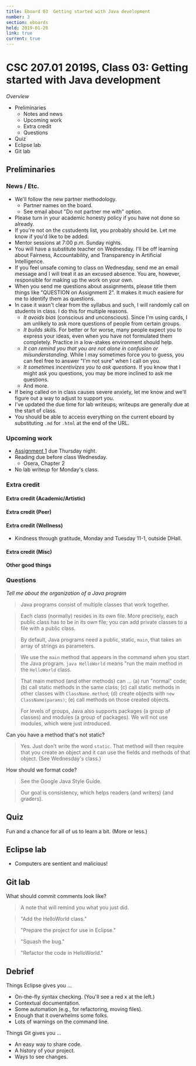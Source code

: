 ```yaml
---
title: Eboard 03  Getting started with Java development
number: 3
section: eboards
held: 2019-01-28
link: true
current: true
---
```

CSC 207.01 2019S, Class 03:  Getting started with Java development
==================================================================

_Overview_

* Preliminaries
    * Notes and news
    * Upcoming work
    * Extra credit
    * Questions
* Quiz
* Eclipse lab
* Git lab

Preliminaries
-------------

### News / Etc.

* We'll follow the new partner methodology.
    * Partner names on the board.
    * See email about "Do not partner me with" option.
* Please turn in your academic honesty policy if you have not done so
  already.
* If you're not on the csstudents list, you probably should be.  Let me
  know if you'd like to be added.
* Mentor sessions at 7:00 p.m. Sunday nights.
* You will have a substitute teacher on Wednesday.  I'll be off learning
  about Fairness, Accountability, and Transparency in Artificial Intelligence.
* If you feel unsafe coming to class on Wednesday, send me an email message
  and I will treat it as an excused absence.  You are, however, responsible
  for making up the work on your own.
* When you send me questions about assignments, please title them
  things like "QUESTION on Assignment 2".  It makes it much easiere
  for me to identify them as questions.
* In case it wasn't clear from the syllabus and such, I will randomly
  call on students in class.  I do this for multiple reasons.
    * _It avoids bias_ (conscious and unconscious). Since I'm using cards,
      I am unlikely to ask more questions of people from certain groups.
    * _It builds skills_.  For better or for worse, many people expect you
      to express your ideas, even when you have not formulated them
      completely.  Practice in a low-stakes environment should help.
    * _It can remind you that you are not alone in confusion or
      misunderstanding_.  While I may sometimes force you to guess, you
      can feel free to answer "I'm not sure" when I call on you.
    * _It sometimes incentivizes you to ask questions_.  If you know
      that I might ask you questions, you may be more inclined to ask
      me questions.
    * And more.
* If being called on in class causes severe anxiety, let me know and
  we'll figure out a way to adjust to support you.
* I've updated the due time for lab writeups; writeups are generally due 
  at the start of class.
* You should be able to access everything on the current eboard by
  substituting `.md` for `.html` at the end of the URL.

### Upcoming work

* [Assignment 1](../assignments/assignment01) due Thursday night.
* Reading due before class Wednesday.
    * Osera, Chapter 2
* No lab writeup for Monday's class.

### Extra credit

#### Extra credit (Academic/Artistic)

#### Extra credit (Peer)

#### Extra credit (Wellness)

* Kindness through gratitude, Monday and Tuesday 11-1, outside DHall.

#### Extra credit (Misc)

#### Other good things

### Questions

_Tell me about the organization of a Java program_

> Java programs consist of multiple classes that work together.

> Each class (normally) resides in its own file.  More precisely,
  each public class has to be in its own file; you can add private
  classes to a file with a public class.

> By default, Java programs need a public, static, `main`, that takes
  an array of strings as parameters.

> We use the `main` method that appears in the command when you
  start the Java program.  `java HelloWorld` means "run the main
  method in the `HelloWorld` class.

> That main method (and other methods) can ... (a) run "normal" code;
  (b) call static methods in the same class; (c) call static methods
  in other classes with `ClassName.method`; (d) create objects
  with `new ClassName(params)`; (e) call methods on those created
  objects.

> For levels of groups, Java also supports packages (a group of classes)
  and modules (a group of packages).  We will not use modules, which
  were just introduced.

Can you have a method that's not static?

> Yes.  Just don't write the word `static`.  That method will then 
  require that you create an object and it can use the fields and
  methods of that object.  (See Wednesday's class.)

How should we format code?

> See the Google Java Style Guide.

> Our goal is consistency, which helps readers (and writers) (and graders).

Quiz
----

Fun and a chance for all of us to learn a bit.  (More or less.)

Eclipse lab
-----------

* Computers are sentient and malicious!

Git lab
-------

What should commit comments look like?

> A note that will remind you what you just did.

> "Add the HelloWorld class."

> "Prepare the project for use in Eclipse."

> "Squash the <describe> bug."

> "Refactor the code in HelloWorld."

Debrief
-------

Things Eclipse gives you ...

* On-the-fly syntax checking.  (You'll see a red x at the left.)
* Contextual documentation.
* Some automation (e.g., for refactoring, moving files).
* Enough that it overwhelms some folks.
* Lots of warnings on the command line.

Things Git gives you ...

* An easy way to share code.
* A history of your project.
* Ways to see changes.
